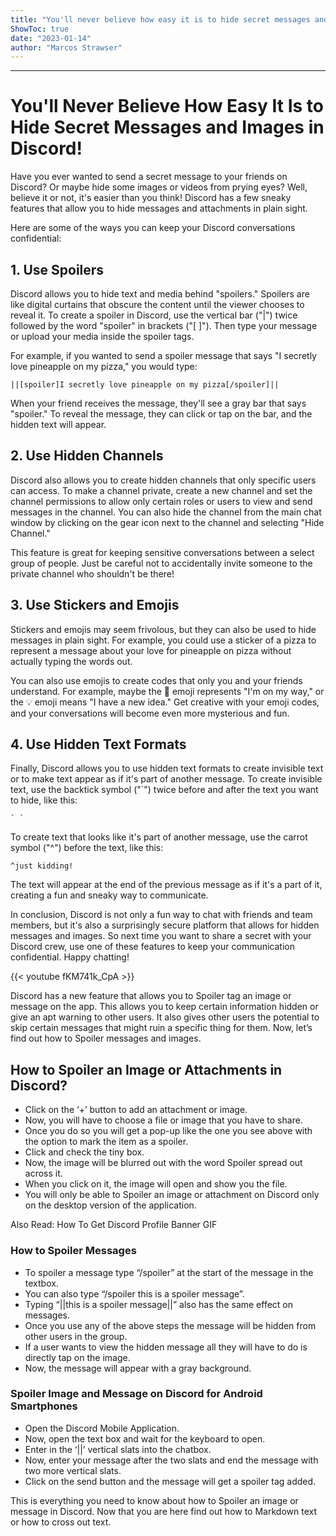 ```yaml
---
title: "You'll never believe how easy it is to hide secret messages and images in Discord!"
ShowToc: true 
date: "2023-01-14"
author: "Marcos Strawser"
---
```

*****
# You'll Never Believe How Easy It Is to Hide Secret Messages and Images in Discord!

Have you ever wanted to send a secret message to your friends on Discord? Or maybe hide some images or videos from prying eyes? Well, believe it or not, it's easier than you think! Discord has a few sneaky features that allow you to hide messages and attachments in plain sight.

Here are some of the ways you can keep your Discord conversations confidential:

## 1. Use Spoilers

Discord allows you to hide text and media behind "spoilers." Spoilers are like digital curtains that obscure the content until the viewer chooses to reveal it. To create a spoiler in Discord, use the vertical bar ("|") twice followed by the word "spoiler" in brackets ("[ ]"). Then type your message or upload your media inside the spoiler tags.

For example, if you wanted to send a spoiler message that says "I secretly love pineapple on my pizza," you would type:

```
||[spoiler]I secretly love pineapple on my pizza[/spoiler]|| 
```

When your friend receives the message, they'll see a gray bar that says "spoiler." To reveal the message, they can click or tap on the bar, and the hidden text will appear.

## 2. Use Hidden Channels

Discord also allows you to create hidden channels that only specific users can access. To make a channel private, create a new channel and set the channel permissions to allow only certain roles or users to view and send messages in the channel. You can also hide the channel from the main chat window by clicking on the gear icon next to the channel and selecting "Hide Channel."

This feature is great for keeping sensitive conversations between a select group of people. Just be careful not to accidentally invite someone to the private channel who shouldn't be there!

## 3. Use Stickers and Emojis

Stickers and emojis may seem frivolous, but they can also be used to hide messages in plain sight. For example, you could use a sticker of a pizza to represent a message about your love for pineapple on pizza without actually typing the words out.

You can also use emojis to create codes that only you and your friends understand. For example, maybe the 🐴 emoji represents "I'm on my way," or the 💡 emoji means "I have a new idea." Get creative with your emoji codes, and your conversations will become even more mysterious and fun.

## 4. Use Hidden Text Formats

Finally, Discord allows you to use hidden text formats to create invisible text or to make text appear as if it's part of another message. To create invisible text, use the backtick symbol ("`") twice before and after the text you want to hide, like this:

```
` ` 
```

To create text that looks like it's part of another message, use the carrot symbol ("^") before the text, like this:

```
^just kidding! 
```

The text will appear at the end of the previous message as if it's a part of it, creating a fun and sneaky way to communicate.

In conclusion, Discord is not only a fun way to chat with friends and team members, but it's also a surprisingly secure platform that allows for hidden messages and images. So next time you want to share a secret with your Discord crew, use one of these features to keep your communication confidential. Happy chatting!

{{< youtube fKM741k_CpA >}} 



Discord has a new feature that allows you to Spoiler tag an image or message on the app. This allows you to keep certain information hidden or give an apt warning to other users. It also gives other users the potential to skip certain messages that might ruin a specific thing for them. Now, let’s find out how to Spoiler messages and images.
 
## How to Spoiler an Image or Attachments in Discord?
 

 
- Click on the ‘+’ button to add an attachment or image.
 - Now, you will have to choose a file or image that you have to share.
 - Once you do so you will get a pop-up like the one you see above with the option to mark the item as a spoiler.
 - Click and check the tiny box.
 - Now, the image will be blurred out with the word Spoiler spread out across it.
 - When you click on it, the image will open and show you the file.
 - You will only be able to Spoiler an image or attachment on Discord only on the desktop version of the application.

 
Also Read: How To Get Discord Profile Banner GIF
 
### How to Spoiler Messages
 
- To spoiler a message type “/spoiler” at the start of the message in the textbox.
 - You can also type “/spoiler this is a spoiler message”.
 - Typing “||this is a spoiler message||” also has the same effect on messages.
 - Once you use any of the above steps the message will be hidden from other users in the group.
 - If a user wants to view the hidden message all they will have to do is directly tap on the image.
 - Now, the message will appear with a gray background.

 
### Spoiler Image and Message on Discord for Android Smartphones
 
- Open the Discord Mobile Application.
 - Now, open the text box and wait for the keyboard to open.
 - Enter in the ‘||’ vertical slats into the chatbox.
 - Now, enter your message after the two slats and end the message with two more vertical slats.
 - Click on the send button and the message will get a spoiler tag added.

 
This is everything you need to know about how to Spoiler an image or message in Discord. Now that you are here find out how to Markdown text or how to cross out text.




